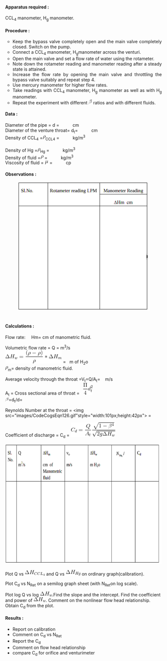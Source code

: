 
#### Apparatus required :

CCL<sub>4</sub> manometer, H<sub>g</sub> manometer.

#### Procedure :
<ul style="text-align: justify; list-style-type: circle;">
  <li>Keep the bypass valve completely open and the main valve completely closed. Switch on
the pump.</li>
  <li>Connect a CCL<sub>4</sub> manometer, H<sub>g</sub>manometer across the venturi.</li>
  <li>Open the main valve and set a flow rate of water using the rotameter.</li>
  <li>Note down the rotameter reading and manometer reading after a steady state is attained.</li>
  <li>Increase the flow rate by opening the main valve and throttling the bypass valve suitably
and repeat step 4.</li>
  <li>Use mercury manometer for higher flow rates.</li>
  <li>Take readings with CCL<sub>4</sub> manometer, H<sub>g</sub> manometer as well as with H<sub>g</sub> manometer.</li>
  <li>Repeat the experiment with different <img src="images/CodeCogsEqn (42).gif" style="width:11px;height:16px"> ratios and with different fluids.</li>

</ul>

 #### Data :

Diameter of the pipe = d = &nbsp;&nbsp;&nbsp;&nbsp;&nbsp;&nbsp;&nbsp;&nbsp;&nbsp;&nbsp;cm</br>
Diameter of the venture throat= d<sub>t</sub>=&nbsp;&nbsp;&nbsp;&nbsp;&nbsp;&nbsp;&nbsp;&nbsp;&nbsp;&nbsp; cm</br>
Density of CCL<sub>4</sub> =<img src="images/CodeCogsEqn (46).gif" style="width:9px;height:12px"><sub>CCL4</sub>  = &nbsp;&nbsp;&nbsp;&nbsp;&nbsp;&nbsp;&nbsp;&nbsp;&nbsp;&nbsp;kg/m<sup>3</sup></br></br>
Density of Hg =<img src="images/CodeCogsEqn (46).gif" style="width:9px;height:12px"><sub>Hg</sub>  =&nbsp;&nbsp;&nbsp;&nbsp;&nbsp;&nbsp;&nbsp;&nbsp;&nbsp;&nbsp; kg/m<sup>3</sup></br>
Density of fluid =<img src="images/CodeCogsEqn (46).gif" style="width:9px;height:12px">  =&nbsp;&nbsp;&nbsp;&nbsp;&nbsp; &nbsp;&nbsp;&nbsp;&nbsp;&nbsp;kg/m<sup>3</sup></br>
Viscosity of fluid = <img src="images/CodeCogsEqn (47).gif" style="width:11px;height:12px">  = &nbsp;&nbsp;&nbsp;&nbsp;&nbsp;&nbsp;&nbsp;&nbsp;&nbsp;&nbsp;cp </br>

#### Observations :
<center><img src="images/expproc4.png" style="width:424px;height:414px"></center></br>

#### Calculations :

Flow rate:
  <img src="images/CodeCogsEqn (28).gif" style="width:15px;height:12px">Hm= cm of manometric fluid.</br>


Volumetric flow rate = Q = m<sup>3</sup>/s</br>
 <img src="images/CodeCogsEqn (48).gif" style="width:182px;height:43px"> =&nbsp;&nbsp;&nbsp;m of H<sub>2</sub>o</br>
 <img src="images/CodeCogsEqn (46).gif" style="width:9px;height:12px"><sub>m</sub>= density of manometric fluid.</br>

Average velocity through the throat =V<sub>t</sub>=Q/A<sub>t</sub>=&nbsp;&nbsp;&nbsp; m/s</br>
A<sub>t</sub> = Cross sectional area of throat = &nbsp; <img src="images/CodeCogsEqn125.gif" style="width:30px;height:38px"></br>
 <img src="images/CodeCogsEqn (42).gif" style="width:11px;height:12px">=d<sub>t</sub>/d=</br>

Reynolds Number at the throat = <img src="images/CodeCogsEqn126.gif"style="width:101px;height:42px"> = </br>

Coefficient of discharge = C<sub>d</sub> = <img src="images/CodeCogsEqn127.gif" style="width:143px;height:46px"></br>
<center> <img src="images/expproc42.png" style="width:639px;height:388px"></center>

</br>
Plot Q vs <img src="images/CodeCogsEqn (55).gif" style="width:65px;height:17px"> and Q vs <img src="images/CodeCogsEqn (56).gif"style="width:48px;height:18px"> on ordinary graph(calibration).</br>

Plot C<sub>d</sub> vs N<sub>Ret</sub> on a semilog graph sheet (with N<sub>Ret</sub>on log scale).</br>

Plot log Q vs log <img src="images/CodeCogsEqn (57).gif" style="width:39px;height:15px">.Find the slope and the intercept. Find the coefficient and power of
<img src="images/CodeCogsEqn (57).gif" style="width:39px;height:15px">. Comment on the nonlinear flow head relationship. Obtain C<sub>d</sub> from the plot.</br>
#### Results :
<ul>
<li>Report on calibration</li>
<li>Comment on  C<sub>d</sub> vs  N<sub>Ret</sub></li>
<li>Report the  C<sub>d</sub></li>
<li>Comment on flow head relationship</li>
<li>compare C<sub>d</sub> for orifice and venturimeter</li>
</ul>
</br>
